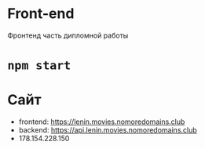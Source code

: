 # Front-end

Фронтенд часть дипломной работы

# `npm start`

# Сайт
- frontend: https://lenin.movies.nomoredomains.club
- backend: https://api.lenin.movies.nomoredomains.club
- 178.154.228.150
